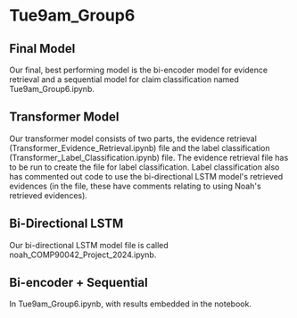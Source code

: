 Tue9am_Group6
===============

Final Model
----------

Our final, best performing model is the bi-encoder model for evidence retrieval and a sequential model for claim classification named Tue9am_Group6.ipynb.

Transformer Model
-----

Our transformer model consists of two parts, the evidence retrieval (Transformer_Evidence_Retrieval.ipynb) file and the label classification (Transformer_Label_Classification.ipynb) file. The evidence retrieval file has to be run to create the file for label classification. Label classification also has commented out code to use the bi-directional LSTM model's retrieved evidences (in the file, these have comments relating to using Noah's retrieved evidences).

Bi-Directional LSTM
-----

Our bi-directional LSTM model file is called noah_COMP90042_Project_2024.ipynb.

Bi-encoder + Sequential
----
In Tue9am_Group6.ipynb, with results embedded in the notebook.
